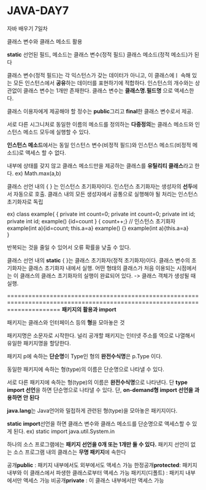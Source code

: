 # JAVA-DAY7
자바 배우기 7일차 

클래스 변수와 클래스 메소드 활용

**static** 선언된 필드, 메소드는 클래스 변수(정적 필드) 클래스 메소드(정적 메소드)가 된다

클래스 변수(정적 필드)는 각 익스턴스가 갖는 데이터가 아니고, 이 클래스에ㅣ 속해 있는 모든 인스턴스에서 **공유**하는 데이터를 표현하기에 적합하다.
인스턴스의 개수와는 상관없이 클래스 변수는 1개만 존재한다. 클래스 변수는 **클래스명.필드명** 으로 액세스한다.

클래스 이용자에게 제공해야 할 정수는 **public**그리고 **final**한 클래스 변수로서 제공.

서로 다른 시그니처로 동일한 이름의 메소드를 정의하는 **다중정의**는 클래스 메소드와 인스턴스 메소드 모두에 실행할 수 있다.

**인스턴스 메소드**에서는 동일 인스턴스 변수(비정적 필드)와 인스턴스 메소드(비정적 메소드)로 액세스 할 수 없다.

내부에 상태를 갖지 않고 클래스 메소드만을 제공하는 클래스를 **유틸리티 클래스**라고 한다. ex) Math.max(a,b) 

클래스 선언 내의 { } 는 인스턴스 초기화자이다. 인스턴스 초기화자는 생성자의 **선두**에서 자동으로 호출. 클래스 내의 모든 생성자에서 공통으로 실행해야 될 처리는 인스턴스 초기화자로 독립

ex) class example{ 
{   private int count=0;                                             private int count=0;
    private int id;                                                  private int id;
    example() {id=count }                                            { count++;} // 인스턴스 초기화자 
    example(int a){id=count; this.a=a}                                example() {}
                                                                      example(int a){this.a=a}  
}

반복되는 것을 줄일 수 있어서 오류 확률을 낮출 수 있다. 

클래스 선언 내의 **static** { }는 클래스 초기화자(정적 초기화자)이다. 클래스 변수의 초기화자는 클래스 초기화자 내에서 실행. 어떤 형태의 클래스가 처음 이용되는 시점에서는 이 클래스의 클래스 초기화자의 실행이 완료되어 있다.
-> 클래스 객체가 생성될 때 실행. 

===========================================================================================================================
**패키지의 활용과 import**

패키지는 클래스와 인터페이스 등의 **형**을 모아놓은 것

패키지명은 소문자로 시작한다. 널리 공개할 패키지는 인터넷 주소를 역으로 나열해서 유일한 패키지명을 할당한다.

패키지 p에 속하는 **단순명**이 Type인 형의 **완전수식명**은 p.Type 이다.

동일한 패키지에 속하는 형(type)의 이름은 단순명으로 나타낼 수 있다.

서로 다른 패키지에 속하는 형(type)의 이름은 **완전수식명**으로 나타낸다. 단 **type import 선언**을 하면 단순명으로 나타낼 수 있다.
단, **on-demand형 import 선언을 과용하면 안 된다**

**java.lang**는 Java언어와 밀접하게 관련된 형(type)을 모아놓은 패키지이다. 

**static import**선언을 하면 클래스 변수와 클래스 메소드를 단순명으로 액세스할 수 있게 된다. ex) static import java.util.System.in 

하나의 소스 프로그램에는 **패키지 선언을 0개 또는 1개만 둘 수 있다.** 패키지 선언이 없는 소스 프로그램 내의 클래스는 **무명 패키지**에 속한다

공개**public** : 패키지 내부에서도 외부에서도 액세스 가능
한정공개**protected**: 패키지 내부와 이 클래스에서 파생한 클래스로부터 액세스 가능
패키지(디폴트) : 패키지 내부에서만 액세스 가능
비공개**private** : 이 클래스 내부에서만 액세스 가능 
